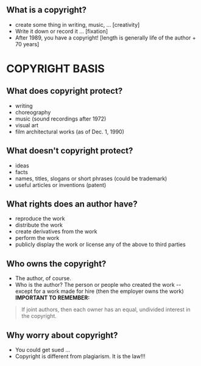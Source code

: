 ## What is a copyright?
- create some thing in writing, music, ... [creativity]
- Write it down or record it ... [fixation]
- After 1989, you have a copyright! [length is generally life of the author + 70 years]

# COPYRIGHT BASIS
## What does copyright protect?
- writing
- choreography
- music (sound recordings after 1972)
- visual art
- film architectural works (as of Dec. 1, 1990)
## What doesn't copyright protect?
- ideas
- facts
- names, titles, slogans or short phrases (could be trademark)
- useful articles or inventions (patent)
## What rights does an author have?
- reproduce the work
- distribute the work
- create derivatives from the work
- perform the work
- publicly display the work
or license any of the above to third parties
## Who owns the copyright?
- The author, of course.
- Who is the author? The person or people who created the work -- except for a work made for hire (then the employer owns the work)
**IMPORTANT TO REMEMBER:**
> If joint authors, then each owner has an equal, undivided interest in the copyright.
## Why worry about copyright?
- You could get sued ...
- Copyright is different from plagiarism. It is the law!!!